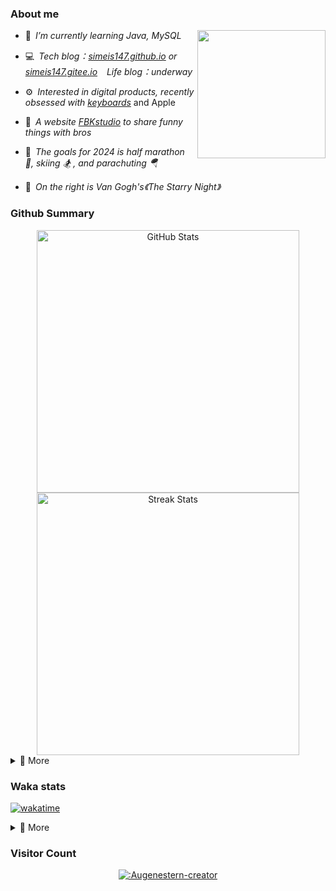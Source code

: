 ### About me

<img align="right" src="https://simeis147.oss-cn-shenzhen.aliyuncs.com/readme/IMG_6570%2820230611-230627%29.JPG" height="205">

- 🌱&ensp;*I’m currently learning Java, MySQL*

- 💻&ensp;*Tech blog：[simeis147.github.io](https://simeis147.github.io) or [simeis147.gitee.io](https://simeis147.gitee.io/) &ensp; Life blog：underway*

- ⚙️&ensp;*Interested in digital products, recently obsessed with [keyboards](https://www.zfrontier.com/app/user/zae5QEwJmVroZk)* and Apple

- 🔭&ensp;*A website [FBKstudio](https://fbkstudio.github.io/) to share funny things with bros* 

- 🌊&ensp;*The goals for 2024 is half marathon 🏃, skiing 🏂 , and parachuting 🪂*

- 🌠&ensp;*On the right is Van Gogh's《The Starry Night》*

### Github Summary

<div align="center"> 

<img src="https://github-readme-stats.vercel.app/api?username=simeis147&theme=transparent&hide_border=true&show_icons=true&count_private=true" alt="GitHub Stats" width="420" />

<img src="https://github-readme-streak-stats.herokuapp.com/?user=simeis147&theme=transparent&hide_border=true" alt="Streak Stats" width="420" />

</div>

<details>
<summary>📑 More</summary>
</br> 

<!--  [<img src="https://github-profile-trophy.vercel.app/?username=simeis147&theme=nord&margin-w=25&title=Commits,Stars,Followers,Issues,PullRequest,Repositories" alt="Github Summary" />](https://github.com/ryo-ma/github-profile-trophy) -->

<!--  [<img src="https://github-readme-stats.vercel.app/api/top-langs/?username=simeis147&layout=compact&langs_count=10&hide_border=true&theme=transparent"/>](https://github.com/anuraghazra/github-readme-stats) -->
  
[![Ashutosh's github activity graph](https://github-readme-activity-graph.vercel.app/graph?username=simeis147&theme=react-dark)](https://github.com/ashutosh00710/github-readme-activity-graph)
  
</details>

### Waka stats

[![wakatime](https://wakatime.com/badge/user/fa238767-d1b2-496a-b6a7-115d077fa4e0.svg)](https://wakatime.com/@fa238767-d1b2-496a-b6a7-115d077fa4e0)

<details>
<summary>📑 More</summary>
</br>

<!--START_SECTION:waka-->
![Lines of code](https://img.shields.io/badge/From%20Hello%20World%20I%27ve%20Written-842.8%20thousand%20lines%20of%20code-blue)

**I'm an Early 🐤** 

```text
🌞 Morning                130 commits         ████░░░░░░░░░░░░░░░░░░░░░   14.94 % 
🌆 Daytime                436 commits         █████████████░░░░░░░░░░░░   50.11 % 
🌃 Evening                226 commits         ██████░░░░░░░░░░░░░░░░░░░   25.98 % 
🌙 Night                  78 commits          ██░░░░░░░░░░░░░░░░░░░░░░░   08.97 % 
```
📅 **I'm Most Productive on Tuesday** 

```text
Monday                   120 commits         ███░░░░░░░░░░░░░░░░░░░░░░   13.79 % 
Tuesday                  153 commits         ████░░░░░░░░░░░░░░░░░░░░░   17.59 % 
Wednesday                121 commits         ███░░░░░░░░░░░░░░░░░░░░░░   13.91 % 
Thursday                 130 commits         ████░░░░░░░░░░░░░░░░░░░░░   14.94 % 
Friday                   148 commits         ████░░░░░░░░░░░░░░░░░░░░░   17.01 % 
Saturday                 105 commits         ███░░░░░░░░░░░░░░░░░░░░░░   12.07 % 
Sunday                   93 commits          ███░░░░░░░░░░░░░░░░░░░░░░   10.69 % 
```


📊 **This Week I Spent My Time On** 

```text
🕑︎ Time Zone: Asia/Shanghai

💬 Programming Languages: 
Markdown                 1 hr 47 mins        ██████████████░░░░░░░░░░░   56.26 % 
YAML                     41 mins             █████░░░░░░░░░░░░░░░░░░░░   21.56 % 
TypeScript               23 mins             ███░░░░░░░░░░░░░░░░░░░░░░   12.09 % 
SCSS                     19 mins             ███░░░░░░░░░░░░░░░░░░░░░░   10.05 % 
JSON                     0 secs              ░░░░░░░░░░░░░░░░░░░░░░░░░   00.05 % 

🔥 Editors: 
VS Code                  3 hrs 10 mins       █████████████████████████   100.00 % 

🐱‍💻 Projects: 
simeis147.github.io      2 hrs 29 mins       ████████████████████░░░░░   78.44 % 
LifeBlog                 19 mins             ███░░░░░░░░░░░░░░░░░░░░░░   10.16 % 
butterfly                11 mins             █░░░░░░░░░░░░░░░░░░░░░░░░   05.97 % 
Unknown Project          8 mins              █░░░░░░░░░░░░░░░░░░░░░░░░   04.28 % 
anzhiyu                  2 mins              ░░░░░░░░░░░░░░░░░░░░░░░░░   01.15 % 

💻 Operating System: 
Windows                  2 hrs 15 mins       ██████████████████░░░░░░░   71.36 % 
Mac                      54 mins             ███████░░░░░░░░░░░░░░░░░░   28.64 % 
```

**I Mostly Code in JavaScript** 

```text
JavaScript               4 repos             ██████████░░░░░░░░░░░░░░░   40.00 % 
Java                     4 repos             ██████████░░░░░░░░░░░░░░░   40.00 % 
TypeScript               2 repos             █████░░░░░░░░░░░░░░░░░░░░   20.00 % 
```




<!--END_SECTION:waka-->

</details>

### Visitor Count

<div align="center">

[![:Augenestern-creator](https://count.getloli.com/get/@:simeis147?theme=moebooru)](https://github.com/journey-ad/Moe-Counter)

</div>
